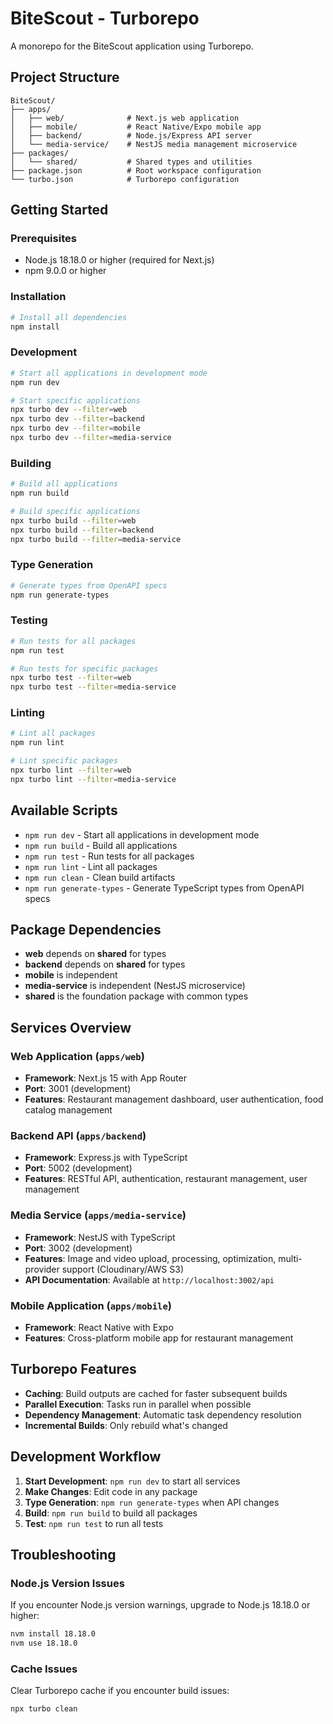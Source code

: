 # BiteScout - Turborepo

A monorepo for the BiteScout application using Turborepo.

## Project Structure

```
BiteScout/
├── apps/
│   ├── web/              # Next.js web application
│   ├── mobile/           # React Native/Expo mobile app
│   ├── backend/          # Node.js/Express API server
│   └── media-service/    # NestJS media management microservice
├── packages/
│   └── shared/           # Shared types and utilities
├── package.json          # Root workspace configuration
└── turbo.json            # Turborepo configuration
```

## Getting Started

### Prerequisites

- Node.js 18.18.0 or higher (required for Next.js)
- npm 9.0.0 or higher

### Installation

```bash
# Install all dependencies
npm install
```

### Development

```bash
# Start all applications in development mode
npm run dev

# Start specific applications
npx turbo dev --filter=web
npx turbo dev --filter=backend
npx turbo dev --filter=mobile
npx turbo dev --filter=media-service
```

### Building

```bash
# Build all applications
npm run build

# Build specific applications
npx turbo build --filter=web
npx turbo build --filter=backend
npx turbo build --filter=media-service
```

### Type Generation

```bash
# Generate types from OpenAPI specs
npm run generate-types
```

### Testing

```bash
# Run tests for all packages
npm run test

# Run tests for specific packages
npx turbo test --filter=web
npx turbo test --filter=media-service
```

### Linting

```bash
# Lint all packages
npm run lint

# Lint specific packages
npx turbo lint --filter=web
npx turbo lint --filter=media-service
```

## Available Scripts

- `npm run dev` - Start all applications in development mode
- `npm run build` - Build all applications
- `npm run test` - Run tests for all packages
- `npm run lint` - Lint all packages
- `npm run clean` - Clean build artifacts
- `npm run generate-types` - Generate TypeScript types from OpenAPI specs

## Package Dependencies

- **web** depends on **shared** for types
- **backend** depends on **shared** for types
- **mobile** is independent
- **media-service** is independent (NestJS microservice)
- **shared** is the foundation package with common types

## Services Overview

### Web Application (`apps/web`)
- **Framework**: Next.js 15 with App Router
- **Port**: 3001 (development)
- **Features**: Restaurant management dashboard, user authentication, food catalog management

### Backend API (`apps/backend`)
- **Framework**: Express.js with TypeScript
- **Port**: 5002 (development)
- **Features**: RESTful API, authentication, restaurant management, user management

### Media Service (`apps/media-service`)
- **Framework**: NestJS with TypeScript
- **Port**: 3002 (development)
- **Features**: Image and video upload, processing, optimization, multi-provider support (Cloudinary/AWS S3)
- **API Documentation**: Available at `http://localhost:3002/api`

### Mobile Application (`apps/mobile`)
- **Framework**: React Native with Expo
- **Features**: Cross-platform mobile app for restaurant management

## Turborepo Features

- **Caching**: Build outputs are cached for faster subsequent builds
- **Parallel Execution**: Tasks run in parallel when possible
- **Dependency Management**: Automatic task dependency resolution
- **Incremental Builds**: Only rebuild what's changed

## Development Workflow

1. **Start Development**: `npm run dev` to start all services
2. **Make Changes**: Edit code in any package
3. **Type Generation**: `npm run generate-types` when API changes
4. **Build**: `npm run build` to build all packages
5. **Test**: `npm run test` to run all tests

## Troubleshooting

### Node.js Version Issues
If you encounter Node.js version warnings, upgrade to Node.js 18.18.0 or higher:
```bash
nvm install 18.18.0
nvm use 18.18.0
```

### Cache Issues
Clear Turborepo cache if you encounter build issues:
```bash
npx turbo clean
```
